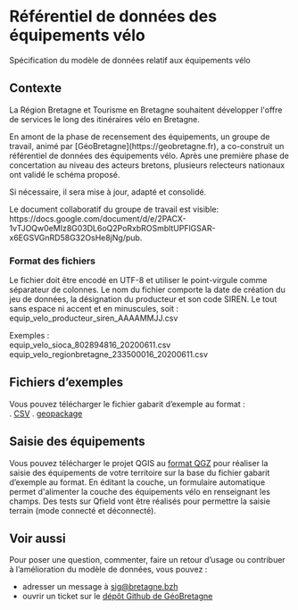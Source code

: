 # Référentiel de données des équipements vélo

Spécification du modèle de données relatif aux équipements vélo

## Contexte

<p>La Région Bretagne et Tourisme en Bretagne souhaitent développer l'offre de services le long des itinéraires vélo en Bretagne.</p>
<p>En amont de la phase de recensement des équipements, un groupe de travail, animé par [GéoBretagne](https://geobretagne.fr), a co-construit un référentiel de données des équipements vélo. Après une première phase de concertation au niveau des acteurs bretons, plusieurs relecteurs nationaux ont validé le schéma proposé.</p>
Si nécessaire, il sera mise à jour, adapté et consolidé.
<p> Le document collaboratif du groupe de travail est visible: https://docs.google.com/document/d/e/2PACX-1vTJOQw0eMIz8G03DL6oQ2PoRxbROSmbltUPFlGSAR-x6EGSVGnRD58G32OsHe8jNg/pub.</p>

### Format des fichiers

<p>Le fichier doit être encodé en UTF-8 et utiliser le point-virgule comme séparateur de colonnes. 
Le nom du fichier comporte la date de création du jeu de données, la désignation du producteur et son code SIREN. Le tout sans espace ni accent et en minuscules, soit : equip_velo_producteur_siren_AAAAMMJJ.csv</p>
Exemples :</br>
equip_velo_sioca_802894816_20200611.csv</br>
equip_velo_regionbretagne_233500016_20200611.csv

## Fichiers d’exemples

Vous pouvez télécharger le fichier gabarit d’exemple au format :</br>
. [CSV](https://github.com/geobretagne/schema-equipements-velo/raw/v0.3.0/exemple-valide.csv)
. [geopackage](https://github.com/geobretagne/schema-equipements-velo/raw/v0.3.0/exemple-valide.gpkg)

## Saisie des équipements

Vous pouvez télécharger le projet QGIS au [format QGZ](https://github.com/geobretagne/schema-equipements-velo/raw/v0.3.0/saisie-equipements-velo.qgz) pour réaliser  la saisie des équipements de votre territoire sur la base du fichier gabarit d’exemple au format.
En éditant la couche, un formulaire automatique permet d'alimenter la couche des équipements vélo en renseignant les champs.
Des tests sur Qfield vont être réalisés pour permettre la saisie terrain (mode connecté et déconnecté).

## Voir aussi

Pour poser une question, commenter, faire un retour d’usage ou contribuer à l’amélioration du modèle de données, vous pouvez :
- adresser un message à sig@bretagne.bzh
- ouvrir un ticket sur le [dépôt Github de GéoBretagne](https://github.com/geobretagne/schema-equipements-velo/issues)
